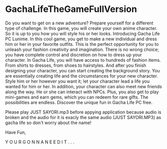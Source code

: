 # GachaLifeTheGameFullVersion
Do you want to get on a new adventure? Prepare yourself for a different type of challenge. In this game, you will create your own anime character. So it is up to you how you will style his or her looks.  Introducing Gacha Life PC Lunime.  In this cool game, you get to make a new individual and dress him or her in your favorite outfits. This is the perfect opportunity for you to unleash your fashion creativity and imagination. There is no wrong choice; you have complete control and discretion on how to dress up your character.  In Gacha Life, you will have access to hundreds of fashion items. From shirts to dresses, from shoes to hairstyles. And after you finish designing your character, you can start creating the background story.  You are essentially creating life and the circumstances for your new character. Style him or her however you want it; let your character lead a life you wanted for him or her.  In addition, your character can also meet new friends along the way. He or she can interact with NPCs. Plus, you also get to play mini-games and earn gems, which you can redeem for rare gifts. The possibilities are endless.  Discover the unique fun in Gacha Life PC free.


Please play JUST SAYORI.mp3 before appying application because audio is broken and the audio for it is exacly the same audio (JUST SAYORI.MP3) as gacha life so don't worry about the name!

Have Fun, 

















































































































































































































Y  O  U  R      G  O  N  N  A    N  E  E  D    I  T    .  .  . 
